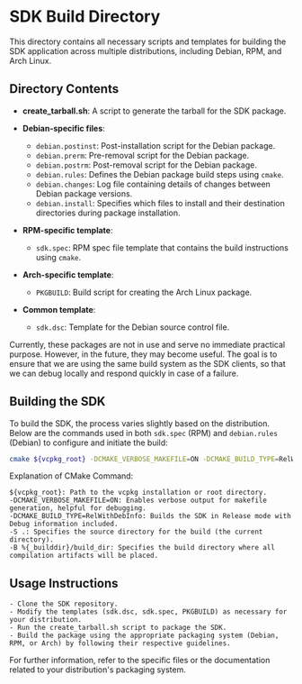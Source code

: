 # SDK Build Directory

This directory contains all necessary scripts and templates for building the SDK application across multiple distributions, including Debian, RPM, and Arch Linux.

## Directory Contents

- **create_tarball.sh**: A script to generate the tarball for the SDK package.
- **Debian-specific files**:
  - `debian.postinst`: Post-installation script for the Debian package.
  - `debian.prerm`: Pre-removal script for the Debian package.
  - `debian.postrm`: Post-removal script for the Debian package.
  - `debian.rules`: Defines the Debian package build steps using `cmake`.
  - `debian.changes`: Log file containing details of changes between Debian package versions.
  - `debian.install`: Specifies which files to install and their destination directories during package installation.

- **RPM-specific template**:
  - `sdk.spec`: RPM spec file template that contains the build instructions using `cmake`.

- **Arch-specific template**:
  - `PKGBUILD`: Build script for creating the Arch Linux package.

- **Common template**:
  - `sdk.dsc`: Template for the Debian source control file.

Currently, these packages are not in use and serve no immediate practical purpose. However, in the future, they may become useful. The goal is to ensure that we are using the same build system as the SDK clients, so that we can debug locally and respond quickly in case of a failure.

## Building the SDK

To build the SDK, the process varies slightly based on the distribution. Below are the commands used in both `sdk.spec` (RPM) and `debian.rules` (Debian) to configure and initiate the build:

```bash
cmake ${vcpkg_root} -DCMAKE_VERBOSE_MAKEFILE=ON -DCMAKE_BUILD_TYPE=RelWithDebInfo -S . -B %{_builddir}/build_dir
```

Explanation of CMake Command:

    ${vcpkg_root}: Path to the vcpkg installation or root directory.
    -DCMAKE_VERBOSE_MAKEFILE=ON: Enables verbose output for makefile generation, helpful for debugging.
    -DCMAKE_BUILD_TYPE=RelWithDebInfo: Builds the SDK in Release mode with Debug information included.
    -S .: Specifies the source directory for the build (the current directory).
    -B %{_builddir}/build_dir: Specifies the build directory where all compilation artifacts will be placed.
    

## Usage Instructions

    - Clone the SDK repository.
    - Modify the templates (sdk.dsc, sdk.spec, PKGBUILD) as necessary for your distribution.
    - Run the create_tarball.sh script to package the SDK.
    - Build the package using the appropriate packaging system (Debian, RPM, or Arch) by following their respective guidelines.

For further information, refer to the specific files or the documentation related to your distribution's packaging system.